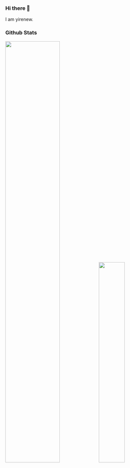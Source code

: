 <!--
**yirenew/yirenew** is a ✨ _special_ ✨ repository because its `README.md` (this file) appears on your GitHub profile.

Here are some ideas to get you started:

- 🔭 I’m currently working on ...
- 🌱 I’m currently learning ...
- 👯 I’m looking to collaborate on ...
- 🤔 I’m looking for help with ...
- 💬 Ask me about ...
- 📫 How to reach me: ...
- 😄 Pronouns: ...
- ⚡ Fun fact: ...
-->
### Hi there 👋

I am yirenew.

### Github Stats

<img src="https://github-readme-stats.vercel.app/api?username=yirenew&show_icons=true&layout=compact&count_private=true&theme=default" style="width: 58%; max-width: 58%; min-width: 58%;"><img src="https://github-readme-stats.vercel.app/api/top-langs/?username=yirenew&layout=compact&count_private=true&theme=default" style="width: 40%; max-width: 40%; min-width: 40%;">
